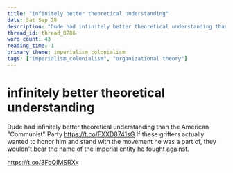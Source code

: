 ```yaml
---
title: "infinitely better theoretical understanding"
date: Sat Sep 28
description: "Dude had infinitely better theoretical understanding than the American 'Communist' Party If these grifters actually wanted to honor him and stand with the..."
thread_id: thread_0786
word_count: 43
reading_time: 1
primary_theme: imperialism_colonialism
tags: ["imperialism_colonialism", "organizational theory"]
---
```


# infinitely better theoretical understanding

Dude had infinitely better theoretical understanding than the American "Communist" Party https://t.co/FXXD8741sG If these grifters actually wanted to honor him and stand with the movement he was a part of, they wouldn't bear the name of the imperial entity he fought against.

https://t.co/3FoQIMSRXx